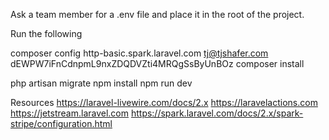 Ask a team member for a .env file and place it in the root of the project.

Run the following

composer config http-basic.spark.laravel.com tj@tjshafer.com dEWPW7iFnCdnpmL9nxZDQDVZti4MRQgSsByUnBOz
composer install

php artisan migrate
npm install
npm run dev

Resources
https://laravel-livewire.com/docs/2.x
https://laravelactions.com
https://jetstream.laravel.com
https://spark.laravel.com/docs/2.x/spark-stripe/configuration.html
